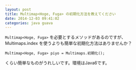 ```yaml
---
layout: post
title: Multimap<Hoge, Fuga> の初期化方法を教えてください
date: 2014-12-03 09:41:02
categories: java guava
---
```

<p><code>Multimap&lt;Hoge, Fuga&gt;</code> を必要とするメソッドがあるのですが、Multimaps.index を使うよりも簡単な初期化方法はありませんか？</p>

<pre><code>Multimap&lt;Hoge, Fuga&gt; piyo = Multimaps.初期化();
</code></pre>

<p>くらい簡単なものがうれしいです。環境はJava6です。</p>
